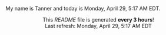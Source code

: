 My name is Tanner and today is Monday, April 29, 5:17 AM EDT.

<p align="center">This <i>README</i> file is generated <b>every 3 hours</b>!</br>Last refresh: Monday, April 29, 5:17 AM EDT<br /></p>
